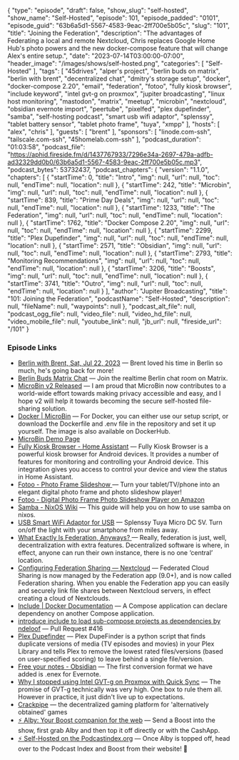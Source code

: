 {
  "type": "episode",
  "draft": false,
  "show_slug": "self-hosted",
  "show_name": "Self-Hosted",
  "episode": 101,
  "episode_padded": "0101",
  "episode_guid": "63b6a5d1-5567-4583-9eac-2ff700e5b05c",
  "slug": "101",
  "title": "Joining the Federation",
  "description": "The advantages of Federating a local and remote Nextcloud, Chris replaces Google Home Hub's photo powers and the new docker-compose feature that will change Alex's entire setup.",
  "date": "2023-07-14T03:00:00-07:00",
  "header_image": "/images/shows/self-hosted.png",
  "categories": [
    "Self-Hosted"
  ],
  "tags": [
    "45drives",
    "alper's project",
    "berlin buds on matrix",
    "berlin with brent",
    "decentralized chat",
    "dmitry's storage setup",
    "docker",
    "docker-compose 2.20",
    "email",
    "federation",
    "fotoo",
    "fully kiosk browser",
    "include keyword",
    "intel gvt-g on proxmox",
    "jupiter broadcasting",
    "linux host monitoring",
    "mastodon",
    "matrix",
    "meetup",
    "microbin",
    "nextcloud",
    "obsidian evernote import",
    "peertube",
    "pixelfed",
    "plex dupefinder",
    "samba",
    "self-hosting podcast",
    "smart usb wifi adaptor",
    "splenssy",
    "tablet battery sensor",
    "tablet photo frame",
    "tuya",
    "xmpp"
  ],
  "hosts": [
    "alex",
    "chris"
  ],
  "guests": [
    "brent"
  ],
  "sponsors": [
    "linode.com-ssh",
    "tailscale.com-ssh",
    "45homelab.com-ssh"
  ],
  "podcast_duration": "01:03:58",
  "podcast_file": "https://aphid.fireside.fm/d/1437767933/7296e34a-2697-479a-adfb-ad32329dd0b0/63b6a5d1-5567-4583-9eac-2ff700e5b05c.mp3",
  "podcast_bytes": 53732437,
  "podcast_chapters": {
    "version": "1.1.0",
    "chapters": [
      {
        "startTime": 0,
        "title": "Intro",
        "img": null,
        "url": null,
        "toc": null,
        "endTime": null,
        "location": null
      },
      {
        "startTime": 242,
        "title": "Microbin",
        "img": null,
        "url": null,
        "toc": null,
        "endTime": null,
        "location": null
      },
      {
        "startTime": 839,
        "title": "Prime Day Deals",
        "img": null,
        "url": null,
        "toc": null,
        "endTime": null,
        "location": null
      },
      {
        "startTime": 1233,
        "title": "The Federation",
        "img": null,
        "url": null,
        "toc": null,
        "endTime": null,
        "location": null
      },
      {
        "startTime": 1762,
        "title": "Docker Compose 2.20",
        "img": null,
        "url": null,
        "toc": null,
        "endTime": null,
        "location": null
      },
      {
        "startTime": 2299,
        "title": "Plex Dupefinder",
        "img": null,
        "url": null,
        "toc": null,
        "endTime": null,
        "location": null
      },
      {
        "startTime": 2571,
        "title": "Obsidian",
        "img": null,
        "url": null,
        "toc": null,
        "endTime": null,
        "location": null
      },
      {
        "startTime": 2793,
        "title": "Monitoring Recommendations",
        "img": null,
        "url": null,
        "toc": null,
        "endTime": null,
        "location": null
      },
      {
        "startTime": 3206,
        "title": "Boosts",
        "img": null,
        "url": null,
        "toc": null,
        "endTime": null,
        "location": null
      },
      {
        "startTime": 3741,
        "title": "Outro",
        "img": null,
        "url": null,
        "toc": null,
        "endTime": null,
        "location": null
      }
    ],
    "author": "Jupiter Broadcasting",
    "title": "101: Joining the Federation",
    "podcastName": "Self-Hosted",
    "description": null,
    "fileName": null,
    "waypoints": null
  },
  "podcast_alt_file": null,
  "podcast_ogg_file": null,
  "video_file": null,
  "video_hd_file": null,
  "video_mobile_file": null,
  "youtube_link": null,
  "jb_url": null,
  "fireside_url": "/101"
}


### Episode Links

  * [Berlin with Brent, Sat, Jul 22, 2023](https://www.meetup.com/jupiterbroadcasting/events/294559395/ "Berlin with Brent, Sat, Jul 22, 2023") — Brent loved his time in Berlin so much, he's going back for more!
  * [Berlin Buds Matrix Chat](https://matrix.to/#/%23berlin:jupiterbroadcasting.com "Berlin Buds Matrix Chat") — Join the realtime Berlin chat room on Matrix.
  * [MicroBin v2 Released](https://microbin.eu/blog/v2/ "MicroBin v2 Released") — I am proud that MicroBin now contributes to a world-wide effort towards making privacy accessible and easy, and I hope v2 will help it towards becoming the secure self-hosted file-sharing solution. 
  * [Docker | MicroBin](https://microbin.eu/docs/installation-and-configuration/docker/ "Docker | MicroBin") — For Docker, you can either use our setup script, or download the Dockerfile and .env file in the repository and set it up yourself. The image is also available on DockerHub.
  * [MicroBin Demo Page](https://pub.microbin.eu/ "MicroBin Demo Page")
  * [Fully Kiosk Browser - Home Assistant](https://www.home-assistant.io/integrations/fully_kiosk/ "Fully Kiosk Browser - Home Assistant") — Fully Kiosk Browser is a powerful kiosk browser for Android devices. It provides a number of features for monitoring and controlling your Android device. This integration gives you access to control your device and view the status in Home Assistant.
  * [Fotoo - Photo Frame Slideshow ](https://play.google.com/store/apps/details?id=com.bo.fotoo&hl=en_US&gl=US "Fotoo - Photo Frame Slideshow ") — Turn your tablet/TV/phone into an elegant digital photo frame and photo slideshow player!
  * [Fotoo - Digital Photo Frame Photo Slideshow Player on Amazon](https://www.amazon.com/Fotoo-Digital-Photo-Slideshow-Player/dp/B078R4VYKK "Fotoo - Digital Photo Frame Photo Slideshow Player on Amazon")
  * [Samba - NixOS Wiki](https://wiki.nixos.org/wiki/Samba "Samba - NixOS Wiki") — This guide will help you on how to use samba on nixos. 
  * [USB Smart WiFi Adaptor for USB](https://www.amazon.com/dp/B0B4VQTPC3 "USB Smart WiFi Adaptor for USB") — Splenssy Tuya Micro DC 5V. Turn on/off the light with your smartphone from miles away. 
  * [What Exactly Is Federation, Anyways? ](https://teknikaldomain.me/post/what-is-federation/ "What Exactly Is Federation, Anyways? ") — Really, federation is just, well, decentralization with extra features. Decentralized software is where, in effect, anyone can run their own instance, there is no one ‘central’ location. 
  * [Configuring Federation Sharing — Nextcloud](https://docs.nextcloud.com/server/latest/admin_manual/configuration_files/federated_cloud_sharing_configuration.html "Configuring Federation Sharing — Nextcloud") — Federated Cloud Sharing is now managed by the Federation app (9.0+), and is now called Federation sharing. When you enable the Federation app you can easily and securely link file shares between Nextcloud servers, in effect creating a cloud of Nextclouds.
  * [Include | Docker Documentation](https://docs.docker.com/compose/compose-file/14-include/ "Include | Docker Documentation") — A Compose application can declare dependency on another Compose application.
  * [introduce include to load sub-compose projects as dependencies by ndeloof](https://github.com/compose-spec/compose-go/pull/416 "introduce include to load sub-compose projects as dependencies by ndeloof") — Pull Request #416
  * [Plex Dupefinder](https://github.com/l3uddz/plex_dupefinder "Plex Dupefinder") — Plex DupeFinder is a python script that finds duplicate versions of media (TV episodes and movies) in your Plex Library and tells Plex to remove the lowest rated files/versions (based on user-specified scoring) to leave behind a single file/version.
  * [Free your notes - Obsidian](https://obsidian.md/blog/free-your-notes/ "Free your notes - Obsidian") — The first conversion format we have added is .enex for Evernote. 
  * [Why I stopped using Intel GVT-g on Proxmox with Quick Sync](https://blog.ktz.me/why-i-stopped-using-intel-gvt-g-on-proxmox/ "Why I stopped using Intel GVT-g on Proxmox with Quick Sync") — The promise of GVT-g technically was very high. One box to rule them all. However in practice, it just didn't live up to expectations.
  * [Crackpipe](https://crackpipe.de/ "Crackpipe") — the decentralized gaming platform for 'alternatively obtained' games
  * [⚡ Alby: Your Boost companion for the web](https://getalby.com/ "⚡ Alby: Your Boost companion for the web") — Send a Boost into the show, first grab Alby and then top it off directly or with the CashApp.
  * [⚡ Self-Hosted on the Podcastindex.org](https://podcastindex.org/podcast/830124 "⚡ Self-Hosted on the Podcastindex.org") — Once Alby is topped off, head over to the Podcast Index and Boost from their website! 🍻


